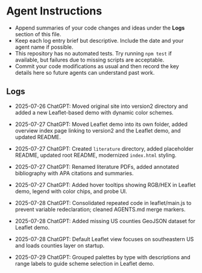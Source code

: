 # Agent Instructions

- Append summaries of your code changes and ideas under the **Logs** section of this file.
- Keep each log entry brief but descriptive. Include the date and your agent name if possible.
- This repository has no automated tests. Try running `npm test` if available, but failures due to missing scripts are acceptable.
- Commit your code modifications as usual and then record the key details here so future agents can understand past work.

## Logs

- 2025-07-26 ChatGPT: Moved original site into version2 directory and added a new Leaflet-based demo with dynamic color schemes.
- 2025-07-27 ChatGPT: Moved Leaflet demo into its own folder, added overview index page linking to version2 and the Leaflet demo, and updated README.
- 2025-07-27 ChatGPT: Created `literature` directory, added placeholder README, updated root README, modernized `index.html` styling.
- 2025-07-27 ChatGPT: Renamed literature PDFs, added annotated bibliography with APA citations and summaries.
- 2025-07-27 ChatGPT: Added hover tooltips showing RGB/HEX in Leaflet demo, legend with color chips, and probe UI.

- 2025-07-28 ChatGPT: Consolidated repeated code in leaflet/main.js to prevent variable redeclaration; cleaned AGENTS.md merge markers.
- 2025-07-28 ChatGPT: Added missing US counties GeoJSON dataset for Leaflet demo.
- 2025-07-28 ChatGPT: Default Leaflet view focuses on southeastern US and loads counties layer on startup.
- 2025-07-29 ChatGPT: Grouped palettes by type with descriptions and range labels to guide scheme selection in Leaflet demo.
